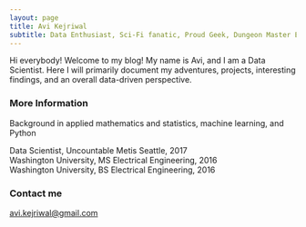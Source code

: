 ```yaml
---
layout: page
title: Avi Kejriwal
subtitle: Data Enthusiast, Sci-Fi fanatic, Proud Geek, Dungeon Master Extraordinaire
---
```


Hi everybody! Welcome to my blog!  My name is Avi, and I am a Data Scientist.  Here I will primarily document my adventures, projects, interesting findings, and an overall data-driven perspective.

### More Information

Background in applied mathematics and statistics, machine learning, and Python

Data Scientist, Uncountable
Metis Seattle, 2017  
Washington University, MS Electrical Engineering, 2016  
Washington University, BS Electrical Engineering, 2016  

### Contact me

[avi.kejriwal@gmail.com](mailto:avi.kejriwal@gmail.com)
